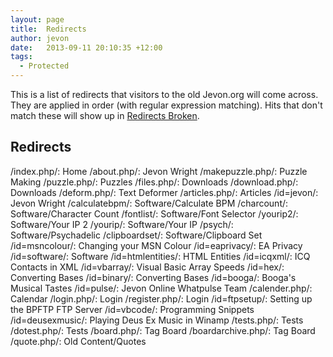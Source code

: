 ```yaml
---
layout: page
title:  Redirects
author: jevon
date:   2013-09-11 20:10:35 +12:00
tags:
  - Protected
---
```


This is a list of redirects that visitors to the old Jevon.org will come across. They are applied in order (with regular expression matching). Hits that don't match these will show up in [Redirects Broken](Redirects_Broken.md).


## Redirects
/index.php/: Home
/about.php/: Jevon Wright
/makepuzzle.php/: Puzzle Making
/puzzle.php/: Puzzles
/files.php/: Downloads
/download.php/: Downloads
/deform.php/: Text Deformer
/articles.php/: Articles
/id=jevon/: Jevon Wright
/calculatebpm/: Software/Calculate BPM
/charcount/: Software/Character Count
/fontlist/: Software/Font Selector
/yourip2/: Software/Your IP 2
/yourip/: Software/Your IP
/psych/: Software/Psychadelic
/clipboardset/: Software/Clipboard Set
/id=msncolour/: Changing your MSN Colour
/id=eaprivacy/: EA Privacy
/id=software/: Software
/id=htmlentities/: HTML Entities
/id=icqxml/: ICQ Contacts in XML
/id=vbarray/: Visual Basic Array Speeds
/id=hex/: Converting Bases
/id=binary/: Converting Bases
/id=booga/: Booga's Musical Tastes
/id=pulse/: Jevon Online Whatpulse Team
/calender.php/: Calendar
/login.php/: Login
/register.php/: Login
/id=ftpsetup/: Setting up the BPFTP FTP Server
/id=vbcode/: Programming Snippets
/id=deusexmusic/: Playing Deus Ex Music in Winamp
/tests.php/: Tests
/dotest.php/: Tests
/board.php/: Tag Board
/boardarchive.php/: Tag Board
/quote.php/: Old Content/Quotes
